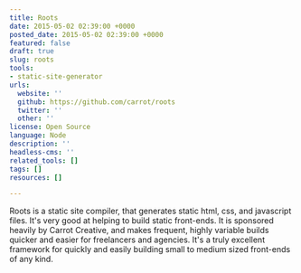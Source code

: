 ```yaml
---
title: Roots
date: 2015-05-02 02:39:00 +0000
posted_date: 2015-05-02 02:39:00 +0000
featured: false
draft: true
slug: roots
tools:
- static-site-generator
urls:
  website: ''
  github: https://github.com/carrot/roots
  twitter: ''
  other: ''
license: Open Source
language: Node
description: ''
headless-cms: ''
related_tools: []
tags: []
resources: []

---
```

Roots is a static site compiler, that generates static html, css, and javascript files. It's very good at helping to build static front-ends. It is sponsored heavily by Carrot Creative, and makes frequent, highly variable builds quicker and easier for freelancers and agencies. It's a truly excellent framework for quickly and easily building small to medium sized front-ends of any kind.

